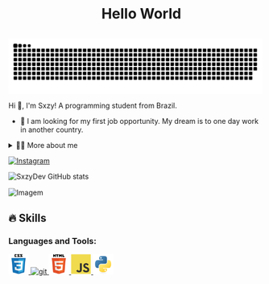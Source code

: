 <!--título-->
<div id="user-content-toc">
  <ul align="center">
    <summary><h1 style="display: inline-block">Hello World</h1></summary>
</div>

<picture align="center">
  <source media="(prefers-color-scheme: dark)" srcset="https://raw.githubusercontent.com/SxzyDev/SxzyDev/output/github-contribution-grid-snake-dark.svg">
  <source media="(prefers-color-scheme: light)" srcset="https://raw.githubusercontent.com/SxzyDev/SxzyDev/output/github-contribution-grid-snake-dark.svg">
  <img align="center" alt="github contribution grid snake animation" src="https://raw.githubusercontent.com/mari4souza/mari4souza/output/github-contribution-grid-snake.svg">
</picture>

<!-- Presentation -->
<p>
  Hi 👋, I'm Sxzy! A programming student from Brazil.


  - 🔭 I am looking for my first job opportunity. My dream is to one day work in another country.
</p>

<!-- Dropdown -->
<details>
  <summary>👨‍💻 More about me</summary>

  - 💬 I am 15 years old and live in Brazil. I am a programming student specializing in HTML/CSS, Python, and JavaScript. I am also a musical artist, which helps me enhance my communication and creativity.

  - ⚡ I love reading books to improve my learning, trying to become at least 1% better every day. I learn things very quickly and can meet all the needs that are proposed to me.. \o/
</details>

<!--Links-->
[![Instagram](https://img.shields.io/badge/Instagram-E4405F?style=for-the-badge&logo=instagram&logoColor=white)](https://www.instagram.com/dudusxzy_/)

<!-- GithubStats -->
![SxzyDev GitHub stats](https://github-readme-stats.vercel.app/api?username=SxzyDev&show_icons=true&theme=great-gatsby)
<!-- GIF -->
<p align="left">
  <img align="center" src="https://github.com/VariableBee/VariableBee/assets/77739311/4e9f41af-6b57-49a7-b15a-74322e96b4d7" alt="Imagem">
</p>

## 🔥 Skills

<h3 align="left">Languages and Tools:</h3>
<p align="left"> <a href="https://www.w3schools.com/css/" target="_blank" rel="noreferrer"> <img src="https://raw.githubusercontent.com/devicons/devicon/master/icons/css3/css3-original-wordmark.svg" alt="css3" width="40" height="40"/> </a> <a href="https://git-scm.com/" target="_blank" rel="noreferrer"> <img src="https://www.vectorlogo.zone/logos/git-scm/git-scm-icon.svg" alt="git" width="40" height="40"/> </a> <a href="https://www.w3.org/html/" target="_blank" rel="noreferrer"> <img src="https://raw.githubusercontent.com/devicons/devicon/master/icons/html5/html5-original-wordmark.svg" alt="html5" width="40" height="40"/> </a> <a href="https://developer.mozilla.org/en-US/docs/Web/JavaScript" target="_blank" rel="noreferrer"> <img src="https://raw.githubusercontent.com/devicons/devicon/master/icons/javascript/javascript-original.svg" alt="javascript" width="40" height="40"/> </a> <a href="https://www.python.org" target="_blank" rel="noreferrer"> <img src="https://raw.githubusercontent.com/devicons/devicon/master/icons/python/python-original.svg" alt="python" width="40" height="40"/> </a> </p>


